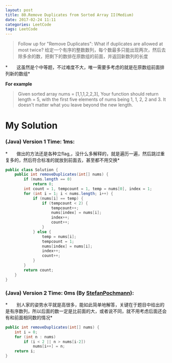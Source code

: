 ```yaml
---
layout: post
title: 80.Remove Duplicates from Sorted Array II(Medium)
date: 2017-02-24 11:11
categories: LeetCode
tags: LeetCode
---
```


>Follow up for "Remove Duplicates":
What if duplicates are allowed at most twice?
给定一个有序的整数数列，每个数最多只能出现两次，然后去除多余的数，把剩下的数排在原数组的前面，并返回新数列的长度

*　　这虽然是个中等题，不过难度不大，唯一需要多考虑的就是在原数组前面排列新的数组*

**For example**
>Given sorted array nums = [1,1,1,2,2,3],
Your function should return length = 5, with the first five elements of nums being 1, 1, 2, 2 and 3. It doesn't matter what you leave beyond the new length.

# My Solution
### (Java) Version 1  Time: 1ms:
*　　做出的方法还是各种立flag,，没什么多解释的，就是遍历一遍，然后跳过重复多的，然后符合标准的就放到前面去，甚至都不用交换*
```java
public class Solution {
    public int removeDuplicates(int[] nums) {
        if (nums.length == 0)
            return 0;
        int count = 1, tempcount = 1, temp = nums[0], index = 1;
        for (int i = 1; i < nums.length; i++) {
            if (nums[i] == temp) {
                if (tempcount < 2) {
                    tempcount++;
                    nums[index] = nums[i];
                    index++;
                    count++;
                }
            } else {
                temp = nums[i];
                tempcount = 1;
                nums[index] = nums[i];
                index++;
                count++;
            }
        }
        return count;
    }
}
```
### (Java) Version 2  Time: 0ms (By [StefanPochmann](https://discuss.leetcode.com/user/stefanpochmann)):
*　　别人家的姿势水平就是高很多，能如此简单地解答，关键在于题目中给出的是有序数列，所以后面的数一定是比前面的大，或者说不同，就不用考虑后面还会有和前面相同数的情况*
```java
public int removeDuplicates(int[] nums) {
    int i = 0;
    for (int n : nums)
        if (i < 2 || n > nums[i-2])
            nums[i++] = n;
    return i;
}
```